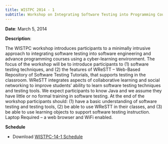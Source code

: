 ```yaml
---
title: WISTPC 2014 - 1
subtitle: Workshop on Integrating Software Testing into Programming Courses
---
```


**Date**: March 5, 2014

**Description**:

The WISTPC workshop introduces participants to a minimally intrusive approach to integrating software testing into software engineering and advance programming courses using a cyber-learning environment. The focus of the workshop will be to introduce participants to (1) software testing techniques, and (2) the features of WReSTT – Web-Based Repository of Software Testing Tutorials, that supports testing in the classroom. WReSTT integrates aspects of collaborative learning and social networking to improve students’ ability to learn software testing techniques and testing tools. We expect participants to know Java and we assume they have little or no formal training in software testing. At the end of the workshop participants should: (1) have a basic understanding of software testing and testing tools, (2) be able to use WReSTT in their classes, and (3) be able to use learning objects to support software testing instruction. Laptop Required – a web browser and WiFi enabled.

**Schedule**

- Download [WISTPC-14-1 Schedule](./wistpc-2014-1/files/SIGCSE2014-Workshop-030414.pdf)
